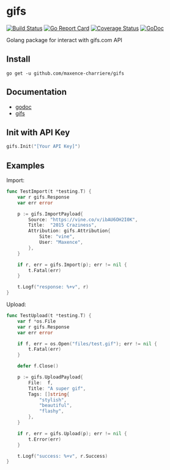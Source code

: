 # gifs
[![Build Status](https://travis-ci.org/maxence-charriere/gifs.svg?branch=master)](https://travis-ci.org/maxence-charriere/gifs)
[![Go Report Card](https://goreportcard.com/badge/github.com/maxence-charriere/gifs)](https://goreportcard.com/report/github.com/maxence-charriere/gifs)
[![Coverage Status](https://coveralls.io/repos/github/maxence-charriere/gifs/badge.svg?branch=master)](https://coveralls.io/github/maxence-charriere/gifs?branch=master)
[![GoDoc](https://godoc.org/github.com/maxence-charriere/gifs?status.svg)](https://godoc.org/github.com/maxence-charriere/gifs)

Golang package for interact with gifs.com API


## Install
```
go get -u github.com/maxence-charriere/gifs
```

## Documentation
- [godoc](https://godoc.org/github.com/maxence-charriere/gifs)
- [gifs](http://docs.gifs.com/v1.0/docs)

## Init with API Key
```go
gifs.Init("[Your API Key]")
```

## Examples
Import:
```go
func TestImport(t *testing.T) {
	var r gifs.Response
	var err error

	p := gifs.ImportPayload{
		Source: "https://vine.co/v/ibAU6OH2I0K",
		Title:  "2015 Craziness",
		Attribution: gifs.Attribution{
			Site: "vine",
			User: "Maxence",
		},
	}

	if r, err = gifs.Import(p); err != nil {
		t.Fatal(err)
	}

	t.Logf("response: %+v", r)
}
```

Upload:
```go
func TestUpload(t *testing.T) {
	var f *os.File
	var r gifs.Response
	var err error

	if f, err = os.Open("files/test.gif"); err != nil {
		t.Fatal(err)
	}

	defer f.Close()

	p := gifs.UploadPayload{
		File:  f,
		Title: "A super gif",
		Tags: []string{
			"stylish",
			"beautiful",
			"flashy",
		},
	}

	if r, err = gifs.Upload(p); err != nil {
		t.Error(err)
	}

	t.Logf("success: %+v", r.Success)
}
```